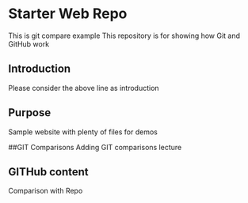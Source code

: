 # Starter Web Repo
This is git compare example
This repository is for showing how Git and GitHub work

## Introduction 
Please consider the above line as introduction

## Purpose
Sample website with plenty of files for demos

##GIT Comparisons
Adding GIT comparisons lecture

## GITHub content
Comparison with Repo